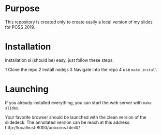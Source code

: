 # Purpose
This repository is created only to create easily a local version of my slides
for POSS 2019.

# Installation
Installation si (should be) easy, just follow these steps:

1 Clone the repo
2 Install nodejs
3 Navigate into the repo
4 use `make install`

# Launching
If you already installed everything, you can start the web server with `make
slides`.

Your favorite browser should be launched with the clean version of the slidedeck.
The annotated version can be reach at this address:
http://localhost:8000/unicorns.html#/
